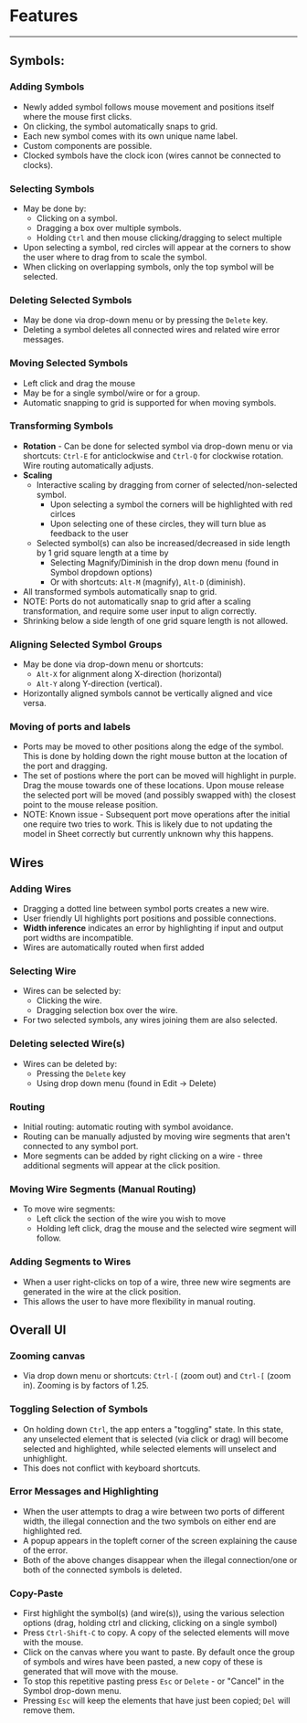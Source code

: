 # Features
--------

## Symbols:

### Adding Symbols
- Newly added symbol follows mouse movement and positions itself where the mouse first clicks.  
- On clicking, the symbol automatically snaps to grid.
- Each new symbol comes with its own unique name label.
- Custom components are possible.
- Clocked symbols have the clock icon (wires cannot be connected to clocks).

### Selecting Symbols
- May be done by: 
    - Clicking on a symbol.
    - Dragging a box over multiple symbols.
    - Holding `Ctrl` and then mouse clicking/dragging to select multiple
- Upon selecting a symbol, red circles will appear at the corners to show the user where to drag from to scale the symbol.
- When clicking on overlapping symbols, only the top symbol will be selected.

### Deleting Selected Symbols
- May be done via drop-down menu or by pressing the `Delete` key.
- Deleting a symbol deletes all connected wires and related wire error messages.

### Moving Selected Symbols
- Left click and drag the mouse
- May be for a single symbol/wire or for a group.
- Automatic snapping to grid is supported for when moving symbols.

### Transforming Symbols
- **Rotation** - Can be done for selected symbol via drop-down menu or via shortcuts: `Ctrl-E` for anticlockwise and `Ctrl-Q` for clockwise rotation. Wire routing automatically adjusts.
- **Scaling** 
    - Interactive scaling by dragging from corner of selected/non-selected symbol.
        - Upon selecting a symbol the corners will be highlighted with red cirlces
        - Upon selecting one of these circles, they will turn blue as feedback to the user
    - Selected symbol(s) can also be increased/decreased in side length by 1 grid square length at a time by
        - Selecting Magnify/Diminish in the drop down menu (found in Symbol dropdown options)
        - Or with shortcuts: `Alt-M` (magnify), `Alt-D` (diminish).
- All transformed symbols automatically snap to grid. 
- NOTE: Ports do not automatically snap to grid after a scaling transformation, and require some user input to align correctly.
- Shrinking below a side length of one grid square length is not allowed.

### Aligning Selected Symbol Groups
- May be done via drop-down menu or shortcuts:
    - `Alt-X` for alignment along X-direction (horizontal)
    - `Alt-Y` along Y-direction (vertical). 
- Horizontally aligned symbols cannot be vertically aligned and vice versa.

### Moving of ports and labels
- Ports may be moved to other positions along the edge of the symbol. This is done by holding down the right mouse button at the location of the port and dragging.
- The set of postions where the port can be moved will highlight in purple. Drag the mouse towards one of these locations. Upon mouse release the selected port will be moved (and possibly swapped with) the closest point to the mouse release position. 
- NOTE: Known issue - Subsequent port move operations after the initial one require two tries to work. This is likely due to not updating the model in Sheet correctly but currently unknown why this happens.

## Wires

### Adding Wires
- Dragging a dotted line between symbol ports creates a new wire.
- User friendly UI highlights port positions and possible connections.
- **Width inference** indicates an error by highlighting if input and output port widths are incompatible.
- Wires are automatically routed when first added

### Selecting Wire
- Wires can be selected by:
    - Clicking the wire.
    - Dragging selection box over the wire.
- For two selected symbols, any wires joining them are also selected.

### Deleting selected Wire(s)
- Wires can be deleted by:
    - Pressing the `Delete` key 
    - Using drop down menu (found in Edit -> Delete)

### Routing
- Initial routing: automatic routing with symbol avoidance.
- Routing can be manually adjusted by moving wire segments that aren't connected to any symbol port.
- More segments can be added by right clicking on a wire - three additional segments will appear at the click position.

### Moving Wire Segments (Manual Routing)
- To move wire segments:
    - Left click the section of the wire you wish to move
    - Holding left click, drag the mouse and the selected wire segment will follow.

### Adding Segments to Wires
- When a user right-clicks on top of a wire, three new wire segments are generated in the wire at the click position. 
- This allows the user to have more flexibility in manual routing.

## Overall UI

### Zooming canvas
- Via drop down menu or shortcuts: `Ctrl-[` (zoom out) and `Ctrl-[` (zoom in). Zooming is by factors of 1.25.

### Toggling Selection of Symbols
- On holding down `Ctrl`, the app enters a "toggling" state. In this state, any unselected element that is selected (via click or drag) will become selected and highlighted, while selected elements will unselect and unhighlight. 
- This does not conflict with keyboard shortcuts.

### Error Messages and Highlighting
- When the user attempts to drag a wire between two ports of different width, the illegal connection and the two symbols on either end are highlighted red.
- A popup appears in the topleft corner of the screen explaining the cause of the error.
- Both of the above changes disappear when the illegal connection/one or both of the connected symbols is deleted.

### Copy-Paste
- First highlight the symbol(s) (and wire(s)), using the various selection options (drag, holding ctrl and clicking, clicking on a single symbol)
- Press `Ctrl-Shift-C` to copy. A copy of the selected elements will move with the mouse.
- Click on the canvas where you want to paste. By default once the group of symbols and wires have been pasted, a new copy of these is generated that will move with the mouse.
- To stop this repetitive pasting press `Esc` or `Delete` - or "Cancel" in the Symbol drop-down menu.
- Pressing `Esc` will keep the elements that have just been copied; `Del` will remove them.
